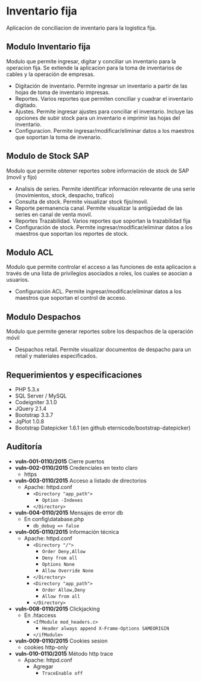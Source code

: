 # Inventario fija

Aplicacion de conciliacion de inventario para la logistica fija.

## Modulo Inventario fija

Modulo que permite ingresar, digitar y conciliar un inventario para la operacion fija. Se extiende la aplicacion para la toma de inventarios de cables y la operación de empresas.

* Digitación de inventario. Permite ingresar un inventario a partir de las hojas de toma de inventario impresas.
* Reportes. Varios reportes que permiten conciliar y cuadrar el inventario digitado.
* Ajustes. Permite ingresar ajustes para conciliar el inventario. Incluye las opciones de subir stock para un inventario e imprimir las hojas del inventario.
* Configuracion. Permite ingresar/modificar/eliminar datos a los maestros que soportan la toma de invenario.

## Modulo de Stock SAP

Modulo que permite obtener reportes sobre información de stock de SAP (movil y fijo)

* Analisis de series. Permite identificar información relevante de una serie (movimientos, stock, despacho, trafico)
* Consulta de stock. Permite visualizar stock fijo/movil.
* Reporte permanencia canal. Permite visualizar la antigüedad de las series en canal de venta movil.
* Reportes Trazabilidad. Varios reportes que soportan la trazabilidad fija
* Configuración de stock. Permite ingresar/modificar/eliminar datos a los maestros que soportan los reportes de stock.

## Modulo ACL

Modulo que permite controlar el acceso a las funciones de esta aplicacion a través de una lista de privilegios asociados a roles, los cuales se asocian a usuarios.

* Configuración ACL. Permite ingresar/modificar/eliminar datos a los maestros que soportan el control de acceso.

## Modulo Despachos

Modulo que permite generar reportes sobre los despachos de la operación móvil

* Despachos retail. Permite visualizar documentos de despacho para un retail y materiales especificados.

## Requerimientos y especificaciones

* PHP 5.3.x
* SQL Server / MySQL
* Codeigniter 3.1.0
* JQuery 2.1.4
* Bootstrap 3.3.7
* JqPlot 1.0.8
* Bootstrap Datepicker 1.6.1 (en github eternicode/bootstrap-datepicker)


## Auditoría

* __vuln-001-0110/2015__ Cierre puertos
* __vuln-002-0110/2015__ Credenciales en texto claro
	* https
* __vuln-003-0110/2015__ Acceso a listado de directorios
	* Apache: httpd.conf
		* `<Directory "app_path">`
			* `Option -Indexes`
		* `</Directory>`
* __vuln-004-0110/2015__ Mensajes de error db
	* En config\database.php
		* `db_debug => false`
* __vuln-005-0110/2015__ Información técnica
	* Apache: httpd.conf
		* `<Directory "/">`
			* `Order Deny,Allow`
			* `Deny from all`
			* `Options None`
			* `Allow Override None`
		* `</Directory>`
		* `<Directory "app_path">`
			* `Order Allow,Deny`
			* `Allow from all`
		* `</Directory>`
* __vuln-008-0110/2015__ Clickjacking
	* En .htaccess
		* `<IfModule mod_headers.c>`
			* `Header always append X-Frame-Options SAMEORIGIN`
		* `</ifModule>`
* __vuln-009-0110/2015__ Cookies sesion
	* cookies http-only
* __vuln-010-0110/2015__ Método http trace
	* Apache: httpd.conf
		* Agregar
			* `TraceEnable off`